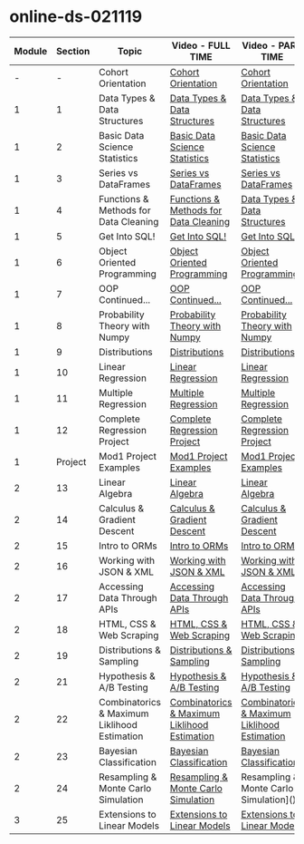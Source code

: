 # online-ds-021119
| **Module** | **Section** | **Topic**       | **Video - FULL TIME**        | **Video - PART TIME** |
| ---------- | ----------- | --------------- | ---------------------------- | --------------------- |
| -          | -           | Cohort Orientation | [Cohort Orientation](https://youtu.be/-GltRwac6zw) | [Cohort Orientation](https://youtu.be/iTXcg9BCwzw) 
| 1          | 1           | Data Types & Data Structures | [Data Types & Data Structures](https://youtu.be/uqBofN6WZcU) | [Data Types & Data Structures](https://youtu.be/ZjSx2L8vBbI) 
| 1          | 2           | Basic Data Science Statistics | [Basic Data Science Statistics](https://youtu.be/uqBofN6WZcU) | [Basic Data Science Statistics]() 
| 1          | 3           | Series vs DataFrames | [Series vs DataFrames](https://youtu.be/QaaK6bOVgKo) | [Series vs DataFrames](https://youtu.be/DTVjtn_kmQ8) 
| 1          | 4           | Functions & Methods for Data Cleaning | [Functions & Methods for Data Cleaning](https://youtu.be/LZvQOfrYAZI) | [Data Types & Data Structures](https://youtu.be/y_2vIxo-IuA) 
| 1          | 5           | Get Into SQL! | [Get Into SQL!](https://youtu.be/-C5JvcCsvwg) | [Get Into SQL!](https://youtu.be/TCuLoGAuPOo) 
| 1          | 6           | Object Oriented Programming | [Object Oriented Programming](https://youtu.be/pN4BgBb2NrU) | [Object Oriented Programming]() 
| 1          | 7           | OOP Continued... | [OOP Continued...](https://youtu.be/5dexsSdvs5g) | [OOP Continued...](https://youtu.be/426GbeADm14) 
| 1          | 8           | Probability Theory with Numpy | [Probability Theory with Numpy](https://youtu.be/R7-HF-boJoU) | [Probability Theory with Numpy](https://youtu.be/T79xrRLL8kY) 
| 1          | 9           | Distributions | [Distributions](https://youtu.be/4U8AOf1RDLY) | [Distributions](https://youtu.be/SHHlOaKmIc8) 
| 1          | 10           | Linear Regression | [Linear Regression](https://youtu.be/HBHYTM_lBpA) | [Linear Regression](https://youtu.be/Vv0XiwawZU8)
| 1          | 11           | Multiple Regression | [Multiple Regression](https://youtu.be/BooKsUOq7Qk) | [Multiple Regression](https://youtu.be/vVLgZ6FTXEE) 
| 1          | 12           | Complete Regression Project | [Complete Regression Project](https://youtu.be/xpx1Czx7O64) | [Complete Regression Project](https://youtu.be/FsOm1yQ2JjM) 
| 1          | Project      | Mod1 Project Examples | [Mod1 Project Examples](https://youtu.be/QILZMUrVcsk) | [Mod1 Project Examples]()
| 2          | 13           | Linear Algebra | [Linear Algebra](https://youtu.be/DqbY1Ra0xro) | [Linear Algebra]()
| 2          | 14           | Calculus & Gradient Descent | [Calculus & Gradient Descent](https://youtu.be/SBhzvA03y64) | [Calculus & Gradient Descent]()
| 2          | 15           | Intro to ORMs | [Intro to ORMs](https://youtu.be/8tygjzhsHIg) | [Intro to ORMs]()
| 2          | 16           | Working with JSON & XML | [Working with JSON & XML](https://youtu.be/Kw6e-utq2os) | [Working with JSON & XML]()
| 2          | 17           | Accessing Data Through APIs | [Accessing Data Through APIs](https://youtu.be/VpTXSsgI5lE) | [Accessing Data Through APIs]()
| 2          | 18           | HTML, CSS & Web Scraping | [HTML, CSS & Web Scraping](https://youtu.be/6CnMbns5j4s) | [HTML, CSS & Web Scraping]()
| 2          | 19           | Distributions & Sampling | [Distributions & Sampling](https://youtu.be/czA__xdRywM) | [Distributions & Sampling]()
| 2          | 21           | Hypothesis & A/B Testing | [Hypothesis & A/B Testing](https://youtu.be/UsU2h73CjoU) | [Hypothesis & A/B Testing]()
| 2          | 22           | Combinatorics & Maximum Liklihood Estimation | [Combinatorics & Maximum Liklihood Estimation](https://youtu.be/C9wao6q1FmA) | [Combinatorics & Maximum Liklihood Estimation]()
| 2          | 23           | Bayesian Classification | [Bayesian Classification](https://youtu.be/CDYZgB73reI) | [Bayesian Classification]()
| 2          | 24           | Resampling & Monte Carlo Simulation | [Resampling & Monte Carlo Simulation](https://youtu.be/UBtte80oKtQ) | Resampling & Monte Carlo Simulation]()
| 3          | 25           | Extensions to Linear Models | [Extensions to Linear Models](https://youtu.be/0O05GTr_W3w) | [Extensions to Linear Models]()
